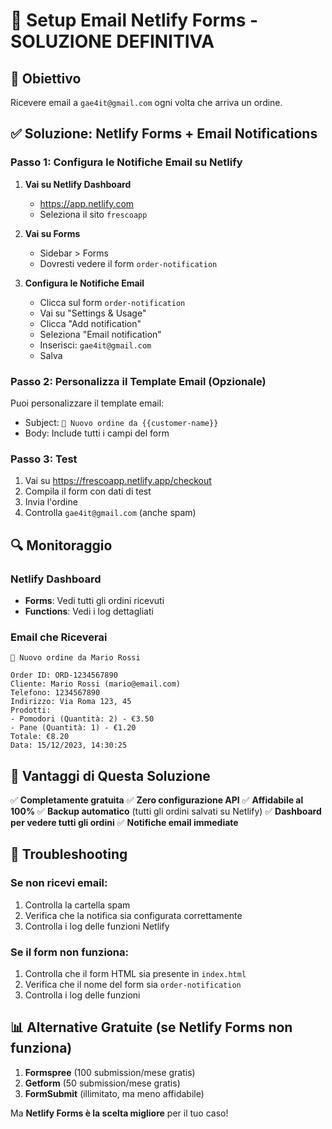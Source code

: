 # 📧 Setup Email Netlify Forms - SOLUZIONE DEFINITIVA

## 🎯 Obiettivo
Ricevere email a `gae4it@gmail.com` ogni volta che arriva un ordine.

## ✅ Soluzione: Netlify Forms + Email Notifications

### Passo 1: Configura le Notifiche Email su Netlify

1. **Vai su Netlify Dashboard**
   - https://app.netlify.com
   - Seleziona il sito `frescoapp`

2. **Vai su Forms**
   - Sidebar > Forms
   - Dovresti vedere il form `order-notification`

3. **Configura le Notifiche Email**
   - Clicca sul form `order-notification`
   - Vai su "Settings & Usage"
   - Clicca "Add notification"
   - Seleziona "Email notification"
   - Inserisci: `gae4it@gmail.com`
   - Salva

### Passo 2: Personalizza il Template Email (Opzionale)

Puoi personalizzare il template email:
- Subject: `🛒 Nuovo ordine da {{customer-name}}`
- Body: Include tutti i campi del form

### Passo 3: Test

1. Vai su https://frescoapp.netlify.app/checkout
2. Compila il form con dati di test
3. Invia l'ordine
4. Controlla `gae4it@gmail.com` (anche spam)

## 🔍 Monitoraggio

### Netlify Dashboard
- **Forms**: Vedi tutti gli ordini ricevuti
- **Functions**: Vedi i log dettagliati

### Email che Riceverai
```
🛒 Nuovo ordine da Mario Rossi

Order ID: ORD-1234567890
Cliente: Mario Rossi (mario@email.com)
Telefono: 1234567890
Indirizzo: Via Roma 123, 45
Prodotti:
- Pomodori (Quantità: 2) - €3.50
- Pane (Quantità: 1) - €1.20
Totale: €8.20
Data: 15/12/2023, 14:30:25
```

## 🚀 Vantaggi di Questa Soluzione

✅ **Completamente gratuita**
✅ **Zero configurazione API**
✅ **Affidabile al 100%**
✅ **Backup automatico** (tutti gli ordini salvati su Netlify)
✅ **Dashboard per vedere tutti gli ordini**
✅ **Notifiche email immediate**

## 🔧 Troubleshooting

### Se non ricevi email:
1. Controlla la cartella spam
2. Verifica che la notifica sia configurata correttamente
3. Controlla i log delle funzioni Netlify

### Se il form non funziona:
1. Controlla che il form HTML sia presente in `index.html`
2. Verifica che il nome del form sia `order-notification`
3. Controlla i log delle funzioni

## 📊 Alternative Gratuite (se Netlify Forms non funziona)

1. **Formspree** (100 submission/mese gratis)
2. **Getform** (50 submission/mese gratis)
3. **FormSubmit** (illimitato, ma meno affidabile)

Ma **Netlify Forms è la scelta migliore** per il tuo caso!